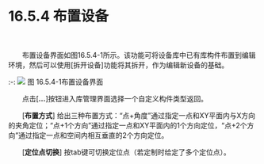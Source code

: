 #  16.5.4 布置设备
<br/>

&emsp;&emsp;布置设备界面如图16.5.4\-1所示。该功能可将设备库中已有库构件布置到编辑环境，然后可以使用\[拆开设备\]功能将其拆开，作为编辑新设备的基础。

:-: ![](images/16.5.4.1.png)
图 16.5.4\-1布置设备界面

&emsp;&emsp;点击[**…**]按钮进入库管理界面选择一个自定义构件类型返回。

&emsp;&emsp;\[**布置方式**\] 给出三种布置方式：“点+角度”通过指定一点和XY平面内与X方向的夹角定位；“点+1个方向”通过指定一点和XY平面内的1个方向定位，“点+2个方向”通过指定一点和空间内相互垂直的2个方向定位。

&emsp;&emsp;\[**定位点切换**\] 按tab键可切换定位点（若定制时给定了多个定位点）。